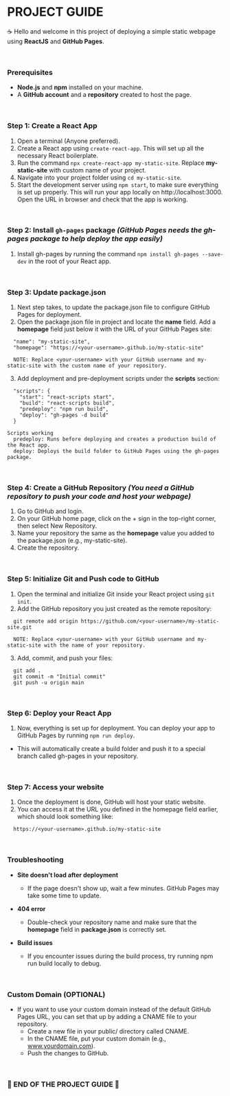 # PROJECT GUIDE

☕ Hello and welcome in this project of deploying a simple static webpage using **ReactJS** and **GitHub Pages**.

<br>

### Prerequisites
  - **Node.js** and **npm** installed on your machine.
  - A **GitHub account** and a **repository** created to host the page.

<br>

### Step 1: Create a React App
1. Open a terminal (Anyone preferred).
2. Create a React app using ```create-react-app```. This will set up all the necessary React boilerplate.
3. Run the command ```npx create-react-app my-static-site```. Replace **my-static-site** with custom name of your project.
4. Navigate into your project folder using ```cd my-static-site```.
5. Start the development server using ```npm start```, to make sure everything is set up properly. This will run your app locally on http://localhost:3000. Open the URL in browser and check that the app is working.

<br>

### Step 2: Install ```gh-pages``` package _(GitHub Pages needs the gh-pages package to help deploy the app easily)_
1. Install gh-pages by running the command ```npm install gh-pages --save-dev``` in the root of your React app.

<br>

### Step 3: Update package.json
1. Next step takes, to update the package.json file to configure GitHub Pages for deployment.
2. Open the package.json file in project and locate the **name** field. Add a **homepage** field just below it with the URL of your GitHub Pages site:

```
  "name": "my-static-site",
  "homepage": "https://<your-username>.github.io/my-static-site"
```

```
  NOTE: Replace <your-username> with your GitHub username and my-static-site with the custom name of your repository.
```

3. Add deployment and pre-deployment scripts under the **scripts** section:

```
  "scripts": {
    "start": "react-scripts start",
    "build": "react-scripts build",
    "predeploy": "npm run build",
    "deploy": "gh-pages -d build"
  }
```

```
Scripts working
  predeploy: Runs before deploying and creates a production build of the React app.
  deploy: Deploys the build folder to GitHub Pages using the gh-pages package.
```

<br>

### Step 4: Create a GitHub Repository _(You need a GitHub repository to push your code and host your webpage)_
1. Go to GitHub and login.
2. On your GitHub home page, click on the + sign in the top-right corner, then select New Repository.
3. Name your repository the same as the **homepage** value you added to the package.json (e.g., my-static-site).
4. Create the repository.

<br>

### Step 5: Initialize Git and Push code to GitHub
1. Open the terminal and initialize Git inside your React project using ```git init```.
2. Add the GitHub repository you just created as the remote repository:

```
  git remote add origin https://github.com/<your-username>/my-static-site.git
```

```
  NOTE: Replace <your-username> with your GitHub username and my-static-site with the name of your repository.
```
3. Add, commit, and push your files:

```
  git add .
  git commit -m "Initial commit"
  git push -u origin main
```

<br>

### Step 6: Deploy your React App
1. Now, everything is set up for deployment. You can deploy your app to GitHub Pages by running ```npm run deploy```.
  - This will automatically create a build folder and push it to a special branch called gh-pages in your repository.

<br>

### Step 7: Access your website
1. Once the deployment is done, GitHub will host your static website.
2. You can access it at the URL you defined in the homepage field earlier, which should look something like:

```
  https://<your-username>.github.io/my-static-site
```

<br>

### Troubleshooting
  - **Site doesn't load after deployment**
    - If the page doesn't show up, wait a few minutes. GitHub Pages may take some time to update.

  - **404 error**
    - Double-check your repository name and make sure that the **homepage** field in **package.json** is correctly set.

  - **Build issues**
    - If you encounter issues during the build process, try running npm run build locally to debug.

<br>

### Custom Domain (OPTIONAL)
- If you want to use your custom domain instead of the default GitHub Pages URL, you can set that up by adding a CNAME file to your repository.
  - Create a new file in your public/ directory called CNAME.
  - In the CNAME file, put your custom domain (e.g., www.yourdomain.com).
  - Push the changes to GitHub.

<br>

### 🔺 END OF THE PROJECT GUIDE 🔺